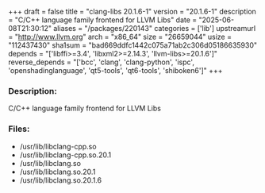 +++
draft = false
title = "clang-libs 20.1.6-1"
version = "20.1.6-1"
description = "C/C++ language family frontend for LLVM Libs"
date = "2025-06-08T21:30:12"
aliases = "/packages/220143"
categories = ['lib']
upstreamurl = "http://www.llvm.org"
arch = "x86_64"
size = "26659044"
usize = "112437430"
sha1sum = "bad669ddfc1442c075a71ab2c306d05186635930"
depends = "['libffi>=3.4', 'libxml2>=2.14.3', 'llvm-libs>=20.1.6']"
reverse_depends = "['bcc', 'clang', 'clang-python', 'ispc', 'openshadinglanguage', 'qt5-tools', 'qt6-tools', 'shiboken6']"
+++
### Description: 
C/C++ language family frontend for LLVM Libs

### Files: 
* /usr/lib/libclang-cpp.so
* /usr/lib/libclang-cpp.so.20.1
* /usr/lib/libclang.so
* /usr/lib/libclang.so.20.1
* /usr/lib/libclang.so.20.1.6
